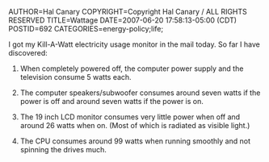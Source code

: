 AUTHOR=Hal Canary
COPYRIGHT=Copyright Hal Canary / ALL RIGHTS RESERVED
TITLE=Wattage
DATE=2007-06-20 17:58:13-05:00 (CDT)
POSTID=692
CATEGORIES=energy-policy;life;

I got my Kill-A-Watt electricity usage monitor in the mail today. So far I have discovered:

1) When completely powered off, the computer power supply and the television consume 5 watts each.

2) The computer speakers/subwoofer consumes around seven watts if the power is off and around seven watts if the power is on.

3) The 19 inch LCD monitor consumes very little power when off and around 26 watts when on. (Most of which is radiated as visible light.)

4) The CPU consumes around 99 watts when running smoothly and not spinning the drives much.
